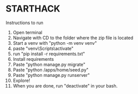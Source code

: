 # STARTHACK

Instructions to run
1. Open terminal
2. Navigate with CD to the folder where the zip file is located
3. Start a venv with "python -m venv venv"
4. paste "venv\Scripts\activate"
5. run "pip install -r requirements.txt"
6. Install requirements
7. Paste "python manage.py migrate"
8. Paste "python /apps/home/seed.py"
9. Paste "python manage.py runserver"
10. Explore!
11. When you are done, run "deactivate" in your bash.

